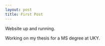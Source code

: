 ```yaml
---
layout: post
title: First Post
---
```


Website up and running.

Working on my thesis for a MS degree at UKY.